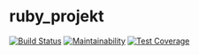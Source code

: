 # ruby_projekt
[![Build Status](https://travis-ci.org/thebestofal/ruby_projekt.svg?branch=master)](https://travis-ci.org/thebestofal/ruby_projekt)
[![Maintainability](https://api.codeclimate.com/v1/badges/6670df750d09ed74454b/maintainability)](https://codeclimate.com/github/thebestofal/ruby_projekt/maintainability)
[![Test Coverage](https://api.codeclimate.com/v1/badges/6670df750d09ed74454b/test_coverage)](https://codeclimate.com/github/thebestofal/ruby_projekt/test_coverage)
